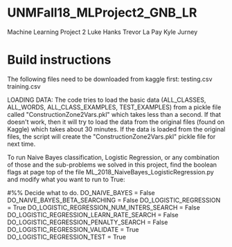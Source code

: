 # UNMFall18_MLProject2_GNB_LR
Machine Learning Project 2
Luke Hanks
Trevor La Pay
Kyle Jurney

# Build instructions

The following files need to be downloaded from kaggle first:
testing.csv
training.csv

LOADING DATA:
The code tries to load the basic data (ALL_CLASSES, ALL_WORDS, ALL_CLASS_EXAMPLES, TEST_EXAMPLES) 
from a pickle file called "ConstructionZone2Vars.pkl" which takes less than a second. 
If that doesn't work, then it will try to load the data from the original files (found on Kaggle)
which takes about 30 minutes. If the data is loaded from the original files, the script will 
create the "ConstructionZone2Vars.pkl" pickle file for next time.

To run Naive Bayes classification, Logistic Regression, or any combination of those and the
sub-problems we solved in this project, find the boolean flags at page top of 
the file ML_2018_NaiveBayes_LogisticRegression.py and modify what you want to run to True:

#%% Decide what to do.
DO_NAIVE_BAYES = False
DO_NAIVE_BAYES_BETA_SEARCHING = False
DO_LOGISTIC_REGRESSION = True
DO_LOGISTIC_REGRESSION_NUM_INTERS_SEARCH = False
DO_LOGISTIC_REGRESSION_LEARN_RATE_SEARCH = False
DO_LOGISTIC_REGRESSION_PENALTY_SEARCH = False
DO_LOGISTIC_REGRESSION_VALIDATE = True
DO_LOGISTIC_REGRESSION_TEST = True



# 